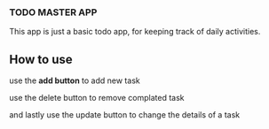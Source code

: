 <h3>TODO MASTER APP </h3>

This app is just a basic todo app, for keeping track of daily activities.

<h2>How to use </h2>

use the <b>add button</b> to add new task

use the delete button to remove complated task

and lastly use the update button to change the details of a task
